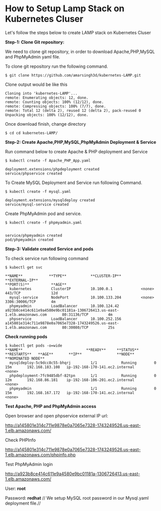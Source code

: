 # How to Setup Lamp Stack on Kubernetes Cluser

Let's follow the steps below to create LAMP stack on Kubernetes Cluser

**Step-1: Clone Git repository:**

We need to clone git repository, in order to download Apache,PHP,MySQL and PhpMyAdmin yaml file.

To clone git repository run the following command.
```
$ git clone https://github.com/amarsingh3d/kubernetes-LAMP.git
```
Clone output would be like this
```
Cloning into 'kubernetes-LAMP'...
remote: Enumerating objects: 12, done.
remote: Counting objects: 100% (12/12), done.
remote: Compressing objects: 100% (7/7), done.
remote: Total 12 (delta 2), reused 12 (delta 2), pack-reused 0
Unpacking objects: 100% (12/12), done.
```

Once download finish, change directory

```
$ cd cd kubernetes-LAMP/
```

**Step-2: Create Apache,PHP,MySQL,PhpMyAdmin Deployment & Service**

Run command below to create Apache & PHP deployment and Service

```
$ kubectl create -f Apache_PHP_App.yaml

deployment.extensions/phpdeployment created
service/phpservice created
```
To Create MySQL Deployment and Service run following Command.

```
$ kubectl create -f mysql.yaml

deployment.extensions/mysqldeploy created
service/mysql-service created
```
Create PhpMyAdmin pod and service.

```
$ kubectl create -f phpmyadmin.yaml


service/phpmyadmin created
pod/phpmyadmin created
```

**Step-3: Validate created Service and pods**

To check service run following command

```
$ kubectl get svc

**NAME**            **TYPE**           **CLUSTER-IP**       **EXTERNAL-IP**                                                               **PORT(S)**          **AGE**
  kubernetes         ClusterIP         10.100.0.1             <none>                                                                        443/TCP              12d
  mysql-service      NodePort          10.100.133.204         <none>                                                                        3306:30006/TCP       4m
  phpmyadmin         LoadBalancer      10.100.124.42          a923b8ce414c611e9a4580e9bc01181a-1306726413.us-east-1.elb.amazonaws.com       80:31136/TCP         4m
  phpservice         LoadBalancer      10.100.252.156         a145801e314c711e9878e0a7065e7328-1743249526.us-east-1.elb.amazonaws.com       80:30080/TCP         25s
```

**Check running pods**

```
$ kubectl get pods -o=wide
**NAME**                             **READY**     **STATUS**    **RESTARTS**   **AGE**       **IP**                **NODE**                              **NOMINATED NODE**
  mysqldeploy-5c9dcc8c55-bhqrj         1/1           Running        0             15m       192.168.183.108   ip-192-168-170-141.ec2.internal               <none>
  phpdeployment-7fc9485dbf-82tpn       1/1           Running        0             12m       192.168.86.181    ip-192-168-106-201.ec2.internal   			<none>
  phpmyadmin                           1/1           Running        0             15m       192.168.167.172   ip-192-168-170-141.ec2.internal   			<none>
```

**Test Apache, PHP and PhpMyAdmin access**

Open browser and open phpservice external IP url:

http://a145801e314c711e9878e0a7065e7328-1743249526.us-east-1.elb.amazonaws.com/

Check PHPInfo

http://a145801e314c711e9878e0a7065e7328-1743249526.us-east-1.elb.amazonaws.com/phpinfo.php

Test PhpMyAdmin login

http://a923b8ce414c611e9a4580e9bc01181a-1306726413.us-east-1.elb.amazonaws.com/

User: **root**

Password: **redhat**    // We setup MySQL root password in our Mysql.yaml deployment file.//


